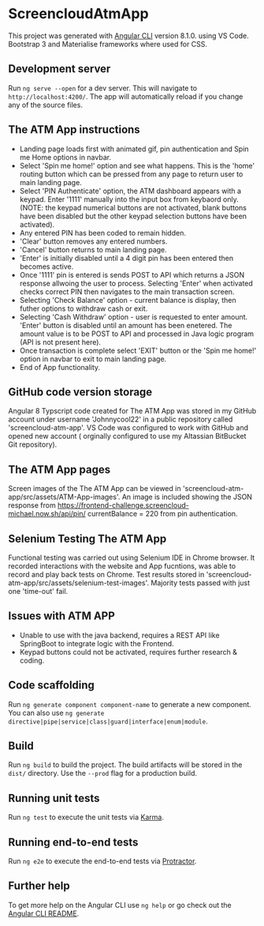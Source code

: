 # ScreencloudAtmApp

This project was generated with [Angular CLI](https://github.com/angular/angular-cli) version 8.1.0. using VS Code. Bootstrap 3 and Materialise frameworks where used for CSS.

## Development server

Run `ng serve --open` for a dev server. This will navigate to `http://localhost:4200/`. The app will automatically reload if you change any of the source files.

## The ATM App instructions

- Landing page loads first with animated gif, pin authentication and Spin me Home options in navbar.
- Select 'Spin me home!' option and see what happens. This is the 'home' routing button which can be pressed from any page to return user to main landing page.
- Select 'PIN Authenticate' option, the ATM dashboard appears with a keypad. Enter '1111' manually into the input box from keybaord only. (NOTE: the keypad numerical buttons are not activated, blank buttons have been disabled but the other keypad selection buttons have been activated).
- Any entered PIN has been coded to remain hidden. 
- 'Clear' button removes any entered numbers. 
- 'Cancel' button returns to main landing page. 
- 'Enter' is initially disabled until a 4 digit pin has been entered then becomes active. 
- Once '1111' pin is entered is sends POST to API which returns a JSON response allwoing the user to process. Selecting 'Enter' when activated checks correct PIN then navigates to the main transaction screen.
- Selecting 'Check Balance' option - current balance is display, then futher options to withdraw cash or exit.
- Selecting 'Cash Withdraw' option - user is requested to enter amount. 'Enter' button is disabled until an amount has been enetered. The amount value is to be POST to API and processed in Java logic program (API is not present here). 
- Once transaction is complete select 'EXIT' button or the 'Spin me home!' option in navbar to exit to main landing page.
- End of App functionality.

## GitHub code version storage

Angular 8 Typscript code created for The ATM App was stored in my GitHub account under username 'Johnnycool22' in a public repository called 'screencloud-atm-app'. VS Code was configured to work with GitHub and opened new account ( orginally configured to use my Altassian BitBucket Git repository). 

## The ATM App pages

Screen images of the The ATM App can be viewed in 'screencloud-atm-app/src/assets/ATM-App-images'.
An image is included showing the JSON response from https://frontend-challenge.screencloud-michael.now.sh/api/pin/ currentBalance = 220 from pin authentication.

## Selenium Testing The ATM App

Functional testing was carried out using Selenium IDE in Chrome browser. It recorded interactions with the website and App fucntions, was able to record and play back tests on Chrome. 
Test results stored in 'screencloud-atm-app/src/assets/selenium-test-images'. Majority tests passed with just one 'time-out' fail.

## Issues with ATM APP
- Unable to use with the java backend, requires a REST API like SpringBoot to integrate logic with the Frontend.
- Keypad buttons could not be activated, requires further research & coding.

## Code scaffolding

Run `ng generate component component-name` to generate a new component. You can also use `ng generate directive|pipe|service|class|guard|interface|enum|module`.

## Build

Run `ng build` to build the project. The build artifacts will be stored in the `dist/` directory. Use the `--prod` flag for a production build.

## Running unit tests

Run `ng test` to execute the unit tests via [Karma](https://karma-runner.github.io).

## Running end-to-end tests

Run `ng e2e` to execute the end-to-end tests via [Protractor](http://www.protractortest.org/).

## Further help

To get more help on the Angular CLI use `ng help` or go check out the [Angular CLI README](https://github.com/angular/angular-cli/blob/master/README.md).

